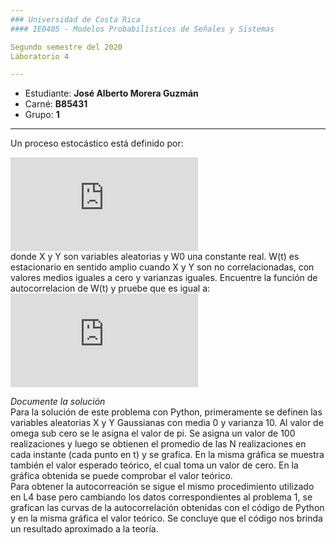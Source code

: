 ```yaml
---
### Universidad de Costa Rica
#### IE0405 - Modelos Probabilísticos de Señales y Sistemas

Segundo semestre del 2020  
Laboratorio 4

---
```


* Estudiante: **José Alberto Morera Guzmán**
* Carné: **B85431**
* Grupo: **1**
---
Un proceso estocástico está definido por: 

![Tau](https://latex.codecogs.com/gif.latex?W%28t%29%3DXcos%28%5Comega_0t%29&plus;Ysen%28%5Comega_0t%29)  
donde X y Y son variables aleatorias y W0 una constante real. W(t) es estacionario en sentido amplio cuando
X y Y son no correlacionadas, con valores medios iguales a cero y varianzas iguales. Encuentre
la función de autocorrelacion de W(t) y pruebe que es igual a:  
![Tau](https://latex.codecogs.com/gif.latex?R_%7BWW%7D%28%5Ctau%29%3D%5Csigma%5E%7B2%7Dcos%28%5Comega_0t%29)  


*Documente la solución*  
Para la solución de este problema con Python, primeramente se definen las variables aleatorias X y Y Gaussianas con media 0 y varianza 10. Al valor de omega sub cero se le asigna el valor de pi. Se asigna un valor de 100 realizaciones y luego se obtienen el promedio de las N realizaciones en cada instante (cada punto en t) y se grafica. En la misma gráfica se muestra también el valor esperado teórico, el cual toma un valor de cero. En la gráfica obtenida se puede comprobar el valor teórico.  
Para obtener la autocorreación se sigue el mismo procedimiento utilizado en L4 base pero cambiando los datos correspondientes al problema 1, se grafican las curvas de la autocorrelación obtenidas con el código de Python y en la misma gráfica el valor teórico. Se concluye que el código nos brinda un resultado aproximado a la teoría.
